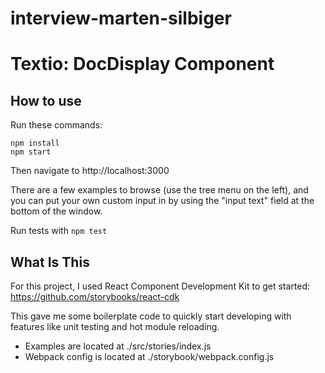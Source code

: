
# interview-marten-silbiger
# Textio: DocDisplay Component

## How to use

Run these commands:
```
npm install
npm start
```

Then navigate to http://localhost:3000

There are a few examples to browse (use the tree menu on the left), and you can put your own custom input in by using the "input text" field at the bottom of the window.

Run tests with
`npm test`

## What Is This

For this project, I used React Component Development Kit to get started:
https://github.com/storybooks/react-cdk

This gave me some boilerplate code to quickly start developing with features like unit testing and hot module reloading.

* Examples are located at ./src/stories/index.js
* Webpack config is located at ./storybook/webpack.config.js
